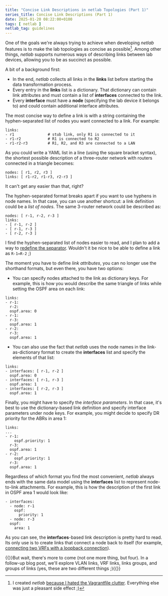 ```yaml
---
title: "Concise Link Descriptions in netlab Topologies (Part 1)"
series_title: Concise Link Descriptions (Part 1)
date: 2025-01-20 08:22:00+0100
tags: [ netlab ]
netlab_tag: guidelines
---
```

One of the goals we're always trying to achieve when developing _netlab_ features is to make the lab topologies as concise as possible[^VF]. Among other things, _netlab_ supports numerous ways of describing links between lab devices, allowing you to be as succinct as possible.

[^VF]: I created _netlab_ [because I hated the Vagrantfile clutter](/2020/12/build-labs-netsim-tools/). Everything else was just a pleasant side effect ;)

A bit of a background first:

* In the end, *netlab* collects all links in the **links** list before starting the data transformation process.
* Every entry in the **links** list is a dictionary. That dictionary can contain link attributes and must contain a list of **interfaces** connected to the link.
* Every **interface** must have a **node** (specifying the lab device it belongs to) and could contain additional interface attributes.
<!--more-->

The most concise way to define a link is with a string containing the hyphen-separated list of nodes you want connected to a link. For example:

```
links:
- r1               # stub link, only R1 is connected to it
- r1-r2            # R1 is connected to R2
- r1-r2-r3         # R1, R2, and R3 are connected to a LAN
```

As you could write a YAML list in a line (using the square bracket syntax), the shortest possible description of a three-router network with routers connected in a triangle becomes:

```
nodes: [ r1, r2, r3 ]
links: [ r1-r2, r1-r3, r2-r3 ]
```

It can't get any easier than that, right?

The hyphen-separated format breaks apart if you want to use hyphens in node names. In that case, you can use another shortcut: a link definition could be a *list of nodes*. The same 3-router network could be described as:

```
nodes: [ r-1, r-2, r-3 ]
links:
- [ r-1, r-2 ]
- [ r-1, r-3 ]
- [ r-2, r-3 ]
```

I find the hyphen-separated list of nodes easier to read, and I plan to add a way to [redefine the separator](https://github.com/ipspace/netlab/issues/1755). Wouldn't it be nice to be able to define a link as `R-1↔R-2` ;)

The moment you have to define *link attributes*, you can no longer use the shorthand formats, but even there, you have two options:

* You can specify nodes attached to the link as dictionary keys. For example, this is how you would describe the same triangle of links while setting the OSPF area on each link:

```
links:
- r-1:
  r-2:
  ospf.area: 0
- r-1:
  r-3:
  ospf.area: 1
- r-2:
  r-3:
  ospf.area: 1
```

* You can also use the fact that _netlab_ uses the node names in the link-as-dictionary format to create the **interfaces** list and specify the elements of that list:

```
links:
- interfaces: [ r-1, r-2 ]
  ospf.area: 0
- interfaces: [ r-1, r-3 ]
  ospf.area: 1
- interfaces: [ r-2, r-3 ]
  ospf.area: 1
```

Finally, you might have to specify the *interface parameters*. In that case, it's best to use the dictionary-based link definition and specify interface parameters under node keys. For example, you might decide to specify DR priority for the ABRs in area 1:

```
links:
...
- r-1:
    ospf.priority: 1
  r-3:
  ospf.area: 1
- r-2:
    ospf.priority: 1
  r-3:
  ospf.area: 1
```

Regardless of which format you find the most convenient, _netlab_ always ends with the same data model using the **interfaces** list to represent node-to-link attachments. For example, this is how the description of the first link in OSPF area 1 would look like:

```
- interfaces:
  - node: r-1
    ospf:
      priority: 1
  - node: r-3
  ospf:
    area: 1
```

As you can see, the **interfaces**-based link description is pretty hard to read. Its only use is to create links that connect a node back to itself (for example, [connecting two VRFs with a loopback connection](https://github.com/ipspace/netlab/blob/dev/tests/topology/input/vrf-leaking-loop.yml)).

{{<next-in-series page="/not/there">}}But wait, there's more to come (not one more thing, but four). In a follow-up blog post, we'll explore VLAN links, VRF links, links groups, and groups of links (yes, these are two different things ;){{</next-in-series>}}
